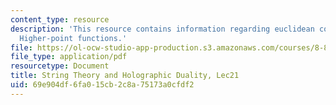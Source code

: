 ```yaml
---
content_type: resource
description: 'This resource contains information regarding euclidean correlation functions:
  Higher-point functions.'
file: https://ol-ocw-studio-app-production.s3.amazonaws.com/courses/8-821-string-theory-and-holographic-duality-fall-2014/69e904df6fa015cb2c8a75173a0cfdf2_MIT8_821S15_Lec21.pdf
file_type: application/pdf
resourcetype: Document
title: String Theory and Holographic Duality, Lec21
uid: 69e904df-6fa0-15cb-2c8a-75173a0cfdf2
---
```

